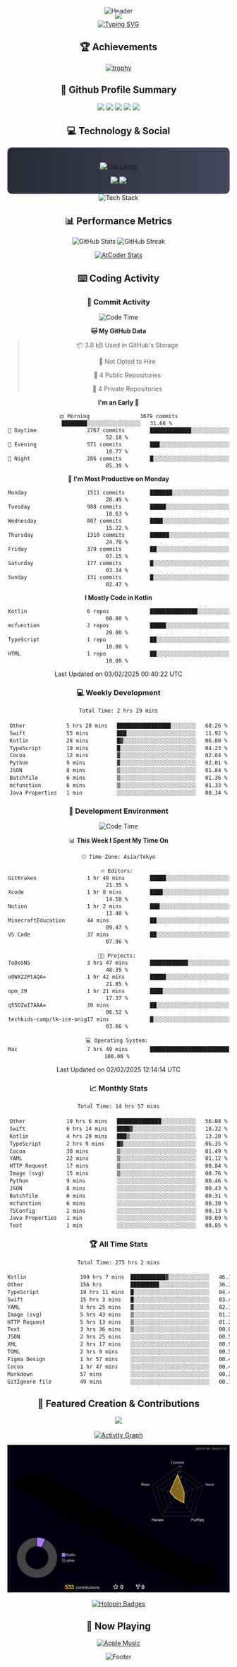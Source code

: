 <div align="center">
  
![Header](https://capsule-render.vercel.app/api?type=waving&color=gradient&customColorList=12&height=300&section=header&text=Welcome%20to%20Batapii's%20Universe&fontSize=50&animation=fadeIn&fontAlignY=40&desc=Android%20Developer%20|%20Kotlin%20LOVE%20)

<div style="margin-top: -20px;">
  <img src="https://readme-typing-svg.herokuapp.com/?lines=Crafting+Android+Experiences;Building+Tomorrow's+Apps+Today;Always+Learning,+Always+Growing&font=Fira%20Code&center=true&width=440&height=45&color=f75c7e&vCenter=true&size=22&pause=1000">
</div>

<a href="https://git.io/typing-svg">
  <img src="https://readme-typing-svg.demolab.com?font=Fira+Code&weight=600&size=28&duration=4000&pause=1000&center=true&vCenter=true&width=800&lines=Hey+there!+I'm+Batapii+%F0%9F%91%8B;Android+Developer+from+Japan+%F0%9F%87%AF%F0%9F%87%B5" alt="Typing SVG" />
</a>

## 🏆 Achievements

[![trophy](https://github-profile-trophy.vercel.app/?username=batapii&theme=onestar&no-frame=true&no-bg=true&column=8&rank=SECRET,SSS,SS,S,AAA,AA,A,B,C,?&margin-w=10&margin-h=10)](https://github.com/ryo-ma/github-profile-trophy)

## 🎯 Github Profile Summary

<div align="center">
  <img src="http://github-profile-summary-cards.vercel.app/api/cards/profile-details?username=batapii&theme=radical" />
  <img src="http://github-profile-summary-cards.vercel.app/api/cards/repos-per-language?username=batapii&theme=radical" />
  <img src="http://github-profile-summary-cards.vercel.app/api/cards/most-commit-language?username=batapii&theme=radical" />
  <img src="http://github-profile-summary-cards.vercel.app/api/cards/stats?username=batapii&theme=radical" />
  <img src="http://github-profile-summary-cards.vercel.app/api/cards/productive-time?username=batapii&theme=radical" />
</div>

## 💻 Technology & Social

<div align="center" style="background: linear-gradient(to right, #282A36, #44475A); padding: 20px; border-radius: 10px;">

[![Top Langs](https://github-readme-stats.vercel.app/api/top-langs/?username=batapii
)](https://github.com/anuraghazra/github-readme-stats)

<div style="margin-top: 15px">
<a href="https://github.com/batapii"><img src="https://img.shields.io/github/followers/batapii?style=for-the-badge&logo=github&label=Follow&color=ff6e96&labelColor=282A36"/></a>
<a href="https://twitter.com/batapii3939"><img src="https://img.shields.io/twitter/follow/batapii?style=for-the-badge&logo=twitter&color=1DA1F2&labelColor=282A36&label= Twitter"/></a>
</div>

</div>

<div align="center">
<img src="https://github-readme-tech-stack.vercel.app/api/cards?title=Tech+Stack&align=center&titleAlign=center&fontSize=20&lineHeight=10&lineCount=4&theme=github_dark&width=800&bg=%230D1117&badge=%23161B22&border=%2321262D&titleColor=%2358A6FF&line1=kotlin%2Ckotlin%2C0095D5%3Bandroid%2Candroid%2C00ff00%3Bjetpackcompose%2Cjetpack%2C4285F4%3B&line2=swift%2Cswift%2CFA7343%3Bfirebase%2Cfirebase%2CFFCA28%3Bgithub%2Cgithub%2C181717%3B&line3=typescript%2Ctypescript%2C3178C6%3Bgraphql%2Cgraphql%2CE10098%3Bsupabase%2Csupabase%2C3FCF8E%3B&line4=gradle%2Cgradle%2C02303A%3Bgitkraken%2Cgitkraken%2C179287%3Bpostman%2Cpostman%2CFF6C37%3B" alt="Tech Stack" />
</div>



## 📊 Performance Metrics

<div align="center">

![GitHub Stats](https://github-readme-stats.vercel.app/api?username=batapii&show_icons=true&theme=radical&hide_border=true&bg_color=0D1117)
![GitHub Streak](https://github-readme-streak-stats.herokuapp.com/?user=batapii&theme=radical&hide_border=true&background=0D1117)

[![AtCoder Stats](https://atcoder-readme-stats.vercel.app/stats/batapii3939?theme=dark&show_history=5&width=495)](https://github.com/iwbc-mzk/atcoder-readme-stats)

</div>

## ⌨️ Coding Activity

### 🌟 Commit Activity
<!--START_SECTION:commit-stats-->
![Code Time](http://img.shields.io/badge/Code%20Time-435%20hrs%2025%20mins-blue)

**🐱 My GitHub Data** 

> 📦 3.8 kB Used in GitHub's Storage 
 > 
> 🚫 Not Opted to Hire
 > 
> 📜 4 Public Repositories 
 > 
> 🔑 4 Private Repositories 
 > 
**I'm an Early 🐤** 

```text
🌞 Morning                1679 commits        ████████░░░░░░░░░░░░░░░░░   31.66 % 
🌆 Daytime                2767 commits        █████████████░░░░░░░░░░░░   52.18 % 
🌃 Evening                571 commits         ███░░░░░░░░░░░░░░░░░░░░░░   10.77 % 
🌙 Night                  286 commits         █░░░░░░░░░░░░░░░░░░░░░░░░   05.39 % 
```
📅 **I'm Most Productive on Monday** 

```text
Monday                   1511 commits        ███████░░░░░░░░░░░░░░░░░░   28.49 % 
Tuesday                  988 commits         █████░░░░░░░░░░░░░░░░░░░░   18.63 % 
Wednesday                807 commits         ████░░░░░░░░░░░░░░░░░░░░░   15.22 % 
Thursday                 1310 commits        ██████░░░░░░░░░░░░░░░░░░░   24.70 % 
Friday                   379 commits         ██░░░░░░░░░░░░░░░░░░░░░░░   07.15 % 
Saturday                 177 commits         █░░░░░░░░░░░░░░░░░░░░░░░░   03.34 % 
Sunday                   131 commits         █░░░░░░░░░░░░░░░░░░░░░░░░   02.47 % 
```


**I Mostly Code in Kotlin** 

```text
Kotlin                   6 repos             ███████████████░░░░░░░░░░   60.00 % 
mcfunction               2 repos             █████░░░░░░░░░░░░░░░░░░░░   20.00 % 
TypeScript               1 repo              ██░░░░░░░░░░░░░░░░░░░░░░░   10.00 % 
HTML                     1 repo              ██░░░░░░░░░░░░░░░░░░░░░░░   10.00 % 
```




 Last Updated on 03/02/2025 00:40:22 UTC
<!--END_SECTION:commit-stats-->

### 💻 Weekly Development
<!--START_SECTION:wakatime-->

```txt
Total Time: 2 hrs 29 mins

Other             5 hrs 20 mins   █████████████████░░░░░░░░   68.26 %
Swift             55 mins         ███░░░░░░░░░░░░░░░░░░░░░░   11.92 %
Kotlin            28 mins         █▓░░░░░░░░░░░░░░░░░░░░░░░   06.00 %
TypeScript        19 mins         █░░░░░░░░░░░░░░░░░░░░░░░░   04.23 %
Cocoa             12 mins         ▓░░░░░░░░░░░░░░░░░░░░░░░░   02.64 %
Python            9 mins          ▓░░░░░░░░░░░░░░░░░░░░░░░░   02.01 %
JSON              8 mins          ▒░░░░░░░░░░░░░░░░░░░░░░░░   01.84 %
Batchfile         6 mins          ▒░░░░░░░░░░░░░░░░░░░░░░░░   01.36 %
mcfunction        6 mins          ▒░░░░░░░░░░░░░░░░░░░░░░░░   01.33 %
Java Properties   1 min           ░░░░░░░░░░░░░░░░░░░░░░░░░   00.34 %
```

<!--END_SECTION:wakatime-->

### 🔨 Development Environment
<!--START_SECTION:dev-stats-->
![Code Time](http://img.shields.io/badge/Code%20Time-435%20hrs%2025%20mins-blue)

📊 **This Week I Spent My Time On** 

```text
🕑︎ Time Zone: Asia/Tokyo

🔥 Editors: 
GitKraken                1 hr 40 mins        █████░░░░░░░░░░░░░░░░░░░░   21.35 % 
Xcode                    1 hr 8 mins         ████░░░░░░░░░░░░░░░░░░░░░   14.58 % 
Notion                   1 hr 2 mins         ███░░░░░░░░░░░░░░░░░░░░░░   13.40 % 
MinecraftEducation       44 mins             ██░░░░░░░░░░░░░░░░░░░░░░░   09.47 % 
VS Code                  37 mins             ██░░░░░░░░░░░░░░░░░░░░░░░   07.96 % 

🐱‍💻 Projects: 
ToDoSNS                  3 hrs 47 mins       ████████████░░░░░░░░░░░░░   48.35 % 
o0WXZ2PtAQA=             1 hr 42 mins        █████░░░░░░░░░░░░░░░░░░░░   21.85 % 
opm_39                   1 hr 21 mins        ████░░░░░░░░░░░░░░░░░░░░░   17.37 % 
q5SDZwI7AAA=             30 mins             ██░░░░░░░░░░░░░░░░░░░░░░░   06.52 % 
techkids-camp/tk-ice-onig17 mins             █░░░░░░░░░░░░░░░░░░░░░░░░   03.66 % 

💻 Operating System: 
Mac                      7 hrs 49 mins       █████████████████████████   100.00 % 
```


 Last Updated on 02/02/2025 12:14:14 UTC
<!--END_SECTION:dev-stats-->

### 📈 Monthly Stats
<!--START_SECTION:wakamonth-->

```txt
Total Time: 14 hrs 57 mins

Other             19 hrs 6 mins   ██████████████░░░░░░░░░░░   56.08 %
Swift             6 hrs 14 mins   ████▓░░░░░░░░░░░░░░░░░░░░   18.32 %
Kotlin            4 hrs 29 mins   ███▒░░░░░░░░░░░░░░░░░░░░░   13.20 %
TypeScript        2 hrs 9 mins    █▓░░░░░░░░░░░░░░░░░░░░░░░   06.35 %
Cocoa             30 mins         ▒░░░░░░░░░░░░░░░░░░░░░░░░   01.49 %
YAML              22 mins         ▒░░░░░░░░░░░░░░░░░░░░░░░░   01.12 %
HTTP Request      17 mins         ▒░░░░░░░░░░░░░░░░░░░░░░░░   00.84 %
Image (svg)       15 mins         ▒░░░░░░░░░░░░░░░░░░░░░░░░   00.76 %
Python            9 mins          ░░░░░░░░░░░░░░░░░░░░░░░░░   00.46 %
JSON              8 mins          ░░░░░░░░░░░░░░░░░░░░░░░░░   00.43 %
Batchfile         6 mins          ░░░░░░░░░░░░░░░░░░░░░░░░░   00.31 %
mcfunction        6 mins          ░░░░░░░░░░░░░░░░░░░░░░░░░   00.30 %
TSConfig          2 mins          ░░░░░░░░░░░░░░░░░░░░░░░░░   00.13 %
Java Properties   1 min           ░░░░░░░░░░░░░░░░░░░░░░░░░   00.09 %
Text              1 min           ░░░░░░░░░░░░░░░░░░░░░░░░░   00.05 %
```

<!--END_SECTION:wakamonth-->

### 🏆 All Time Stats
<!--START_SECTION:wakaalltime-->

```txt
Total Time: 275 hrs 2 mins

Kotlin                 199 hrs 7 mins  ███████████▓░░░░░░░░░░░░░   46.19 %
Other                  156 hrs         █████████░░░░░░░░░░░░░░░░   36.19 %
TypeScript             19 hrs 11 mins  █░░░░░░░░░░░░░░░░░░░░░░░░   04.45 %
Swift                  15 hrs 3 mins   █░░░░░░░░░░░░░░░░░░░░░░░░   03.49 %
YAML                   9 hrs 25 mins   ▓░░░░░░░░░░░░░░░░░░░░░░░░   02.19 %
Image (svg)            5 hrs 43 mins   ▒░░░░░░░░░░░░░░░░░░░░░░░░   01.33 %
HTTP Request           5 hrs 13 mins   ▒░░░░░░░░░░░░░░░░░░░░░░░░   01.21 %
Text                   3 hrs 36 mins   ▒░░░░░░░░░░░░░░░░░░░░░░░░   00.84 %
JSON                   2 hrs 25 mins   ░░░░░░░░░░░░░░░░░░░░░░░░░   00.56 %
XML                    2 hrs 17 mins   ░░░░░░░░░░░░░░░░░░░░░░░░░   00.53 %
TOML                   2 hrs 9 mins    ░░░░░░░░░░░░░░░░░░░░░░░░░   00.50 %
Figma Design           1 hr 57 mins    ░░░░░░░░░░░░░░░░░░░░░░░░░   00.45 %
Cocoa                  1 hr 47 mins    ░░░░░░░░░░░░░░░░░░░░░░░░░   00.42 %
Markdown               57 mins         ░░░░░░░░░░░░░░░░░░░░░░░░░   00.22 %
GitIgnore file         49 mins         ░░░░░░░░░░░░░░░░░░░░░░░░░   00.19 %
```

<!--END_SECTION:wakaalltime-->


## 🌟 Featured Creation & Contributions

<div align="center">
  <a href="https://github.com/batapii/ToDoSNS">
    <img src="https://github-readme-stats.vercel.app/api/pin/?username=batapii&repo=ToDoSNS&theme=radical&hide_border=true&bg_color=0D1117" />
  </a>

[![Activity Graph](https://github-readme-activity-graph.vercel.app/graph?username=batapii&custom_title=Contribution%20Graph&hide_border=true&theme=radical&bg_color=0D1117)](https://github.com/ashutosh00710/github-readme-activity-graph)

![3D Contrib](./profile-3d-contrib/profile-night-rainbow.svg)

[![Holopin Badges](https://holopin.me/batapii)](https://holopin.io/@batapii)

</div>

## 🎵 Now Playing

<div align="center">
  
[![Apple Music](https://music-profile.rayriffy.com/theme/dark.svg?uid=001005.6598667d2ffd4a10a4f429edd0ba24c4.1156)](https://github.com/rayriffy/apple-music-github-profile)

</div>

![Footer](https://capsule-render.vercel.app/api?type=waving&color=gradient&customColorList=12&height=100&section=footer)

</div>
